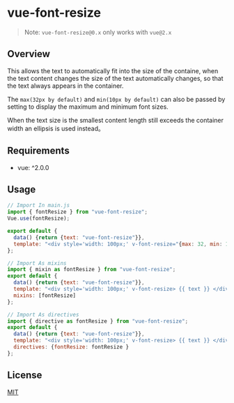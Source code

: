 # vue-font-resize

> Note: `vue-font-resize@0.x` only works with `vue@2.x`

## Overview

This allows the text to automatically fit into the size of the containe, when the text content changes the size of the text automatically changes, so that the text always appears in the container.

The `max(32px by default)` and `min(10px by default)` can also be passed by setting to display the maximum and minimum font sizes.

When the text size is the smallest content length still exceeds the container width an ellipsis is used instead。

## Requirements

- vue: ^2.0.0

## Usage

```js
// Import In main.js
import { fontResize } from "vue-font-resize";
Vue.use(fontResize);

export default {
  data() {return {text: "vue-font-resize"}},
  template: "<div style='width: 100px;' v-font-resize="{max: 32, min: 10}"> {{ text }} </div>"
};

// Import As mixins
import { mixin as fontResize } from "vue-font-resize";
export default {
  data() {return {text: "vue-font-resize"}},
  template: "<div style='width: 100px;' v-font-resize> {{ text }} </div>",
  mixins: [fontResize]
};

// Import As directives
import { directive as fontResize } from "vue-font-resize";
export default {
  data() {return {text: "vue-font-resize"}},
  template: "<div style='width: 100px;' v-font-resize> {{ text }} </div>",
  directives: {fontResize: fontResize }
};
```

## License

[MIT](http://opensource.org/licenses/MIT)
